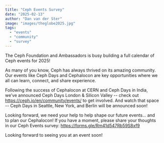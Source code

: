 ```yaml
---
title: "Ceph Events Survey"
date: "2025-02-13"
author: "Dan van der Ster"
image: "images/theglobe2025.jpg"
tags:
  - "events"
  - "community"
  - "survey"
---
```


The Ceph Foundation and Ambassadors is busy building a full calendar of Ceph events for 2025!

As many of you know, Ceph has always thrived on its amazing community. Our events like Ceph Days and Cephalocon are key opportunities where we all can learn, connect, and share experience.

Following the success of Cephalocon at CERN and Ceph Days in India, we’ve announced Ceph Days London & Silicon Valley -- check out https://ceph.io/en/community/events/ to get involved.
And watch that space -- Ceph Days in Seattle, New York, and Berlin will be announced soon!

Looking forward, we need your help to help shape our future events... and to plan our Cephalocon!
If you have a moment, please share your thoughts in our Ceph Events survey: https://forms.gle/Rm41d547Rb59S8xf9

Looking forward to seeing you at an event soon!
